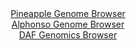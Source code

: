 <div id="Pineapple_Genome_Browser" align="center">
  <a href="https://igv.org/app/?sessionURL=blob:zZJda9swGEb_i6BlA8eW7caODWEkabo1bROaLE2TUoxiy7ZaWXIl2c4H.e9Ty8ZuOmguNgZGWC_6eN6jswc1FpJwBkLgmHbbtG1gAJnzZoaKkuIxKrAEYYqoxAYQOMUCsxiDcA9SJBWaT6_1zlypUoaWRVTZKhDLuCldExVoxxlqpBnzwhpwStGaC6S4kFZfoJpbJKtbDV6jsjT13a7ZthKkkIVomXMmuVVilkWNPi_6VYoyzHiBo6KiirwFiHQenTExU_Slt5j14hhLeYW3l0m3d3XZu3OH89VXb7CaT74t5t7idEYyhlQlcHe4WYn.6L7io2dIJtLJUqff99Td7nZ54p6fDjclEVh2bd_uuIHTgb4GQ1iCN_9Tz_ojR_Y9vlh.b5Npelsu5eLE6VerWI9LfzPodLzm9t3eO.BgAMrjSrsA4lz4oQ0NF3pG2_Far792x4Aw0IQEJyB8eDSAEih.1ssf9kBtS20MkPilepPHAFwkWICwFUDo20HgtM_8MxgE9sHYg0rQv4f3Yj4NfOj0HMeLUkKV1jmJJCuliRgz6zg1s92RPMXW3_buk1mca4z9RXaeBDejzc1kGMyf5B9oGkBf_vaIutWPZPon7n0kiKnWxwo3zHJ.l2f3F2MavzA4eCpsmTbelDrwXTyvGh2HJuWiQEqv1xU9_elbjQRBTOlCTSRZE0rUdqEp8gaEtuNqbUHMKdceApGtP0EDGnYbfv6tp3t4PPwA">Pineapple Genome Browser</a>
</div>
<div id="Alphonso_Genome_Browser" align="center">
  <a href="https://igv.org/app/?sessionURL=blob:zZJda9swFIb_i6BlA8e27NqpDWU4TdOPtN2WNE1pKebYlm1RW3Ik2fki_31q2dhNB83FxkAX0uFI531fPVvUESEpZyhEjok9E2NkIFny5RTqpiK3UBOJwhwqSQwkSE4EYSlB4RblIBXMJtf6ZqlUI0PLoqrp1cAKbkrXhBo2nMFSmimvrVNeVZBwAYoLaQ0EdNyiRddbkgSaxtSzXdOzMlBgQdWUnEluNYQV8VK_F_8qxQVhvCZx3VaKvgmItR6tMTNz.BLNp1GaEinHZH2ZnUTjy.jePZs9nvunj7OvF_OZPz.c0oKBagU5ubv0ltdJtHkYw0t33u_u2IEzqjdpMzhb2Afu8PBs1VBB5Anu42M3cALvNRrKMrL6n1zrRfd0fj3x028XI5lDe.AMmpx24grjcb5Y5YP0D853Bqp42moWUFqKfohtw7V9w3P83usWHxu2Heh8BKcofHo2kBKQvuj2py1S60YTgyRZtG_wGIiLjAgU9gLb7uMgcLyj_pEdBHhnbFErqr8X7mg2Cfq2EzmOH.e0UhrnLJaskSYwZnZpbhabPdPEfDwc3U_UnN4M7743yRoeymmQTaeefDdLR_vXo98.UBv9iKJ_wt1HhJgq2Re29uaiWy_EVRGsbuaecl6KMlLDjV.X76P2Gs9.0eRc1KB0v67o40_aOhAUmNKFjkqa0Iqq9VynyJcoxI6roUUpr7imEIki.WQbtoE9._NvON3d8.4H">Alphonso Genome Browser</a>
</div>


<div id="DAF_Genomics_Browser" align="center">
  <a href="https://igv.org/app/?sessionURL=blob:tZFra9swFIb_i6D95Kt8iW0Iw2nTLb2OpF62lhLO7OPYnW05kpykCfnvU72OwS6MQQeSkHQu7ys9e7JGLkrWkIhQw_YM2yYaEQXbzKBuK7yGGgWJcqgEaoRjjhybFEm0JzkICcn0UlUWUrYiMs0Mcn2JDavLVBjCMaDVBetkgSpVpwbUsGMNbISRslolSzChagvWCGZCmqIQumW22CwXG1DL99iib4mLuqtk2asulAllLDNyUG7LJsPtX4z8B2U1yjfxfBb39Rf4NMmG8cUk_uCMk7u3_sldcvNunvjz41m5bEB2HIfFuls_PlZHdDSZ3o7OVjcJG.1W4_d5oa6C4Mg5PR5v25KjGNoDO3BCGgQeOWikYmmnMJC04HZku9qABhp1Xf1l63i..gfOShLdP2hEcki_qPT7PZFPrYJFBK66nptGGM.Qk0gPLWtghyH13IFrhaF90Pak49Ur0zxLpuHAojGlvvEZaqWfl1X_hUro1.Brofyps5r_imr38ZxPR.c7r93OTq8_XdFc.DlfnlxO0t9iegbwx2fljNcgVejb8QUKVEqtxkb.oOIcHg5fAQ--">DAF Genomics Browser</a>
</div>
